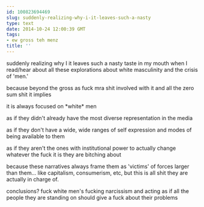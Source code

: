```yaml
---
id: 100823694469
slug: suddenly-realizing-why-i-it-leaves-such-a-nasty
type: text
date: 2014-10-24 12:00:39 GMT
tags:
- ew gross teh menz
title: ''
---
```

<p>suddenly realizing why I it leaves such a nasty taste in my mouth when I read/hear about all these explorations about white masculinity and the crisis of 'men.'</p>&#13;
<p>because beyond the gross as fuck mra shit involved with it and all the zero sum shit it implies</p>&#13;
<p>it is always focused on *white* men</p>&#13;
<p>as if they didn't already have the most diverse representation in the media</p>&#13;
<p>as if they don't have a wide, wide ranges of self expression and modes of being available to them</p>&#13;
<p>as if they aren't the ones with institutional power to actually change whatever the fuck it is they are bitching about</p>&#13;
<p>because these narratives always frame them as 'victims' of forces larger than them... like capitalism, consumerism, etc, but this is all shit they are actually in charge of. </p>&#13;
<p>conclusions? fuck white men's fucking narcissism and acting as if all the people they are standing on should give a fuck about their problems</p>